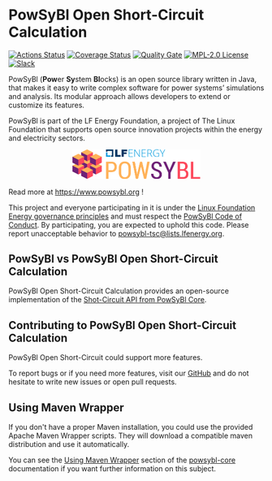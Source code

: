 # PowSyBl Open Short-Circuit Calculation

[![Actions Status](https://github.com/powsybl/powsybl-open-sc/workflows/CI/badge.svg)](https://github.com/powsybl/powsybl-open-sc/actions)
[![Coverage Status](https://sonarcloud.io/api/project_badges/measure?project=com.powsybl%3Apowsybl-open-sc&metric=coverage)](https://sonarcloud.io/component_measures?id=com.powsybl%3Apowsybl-open-sc&metric=coverage)
[![Quality Gate](https://sonarcloud.io/api/project_badges/measure?project=com.powsybl%3Apowsybl-open-sc&metric=alert_status)](https://sonarcloud.io/dashboard?id=com.powsybl%3Apowsybl-open-sc)
[![MPL-2.0 License](https://img.shields.io/badge/license-MPL_2.0-blue.svg)](https://www.mozilla.org/en-US/MPL/2.0/)
[![Slack](https://img.shields.io/badge/slack-powsybl-blueviolet.svg?logo=slack)](https://join.slack.com/t/powsybl/shared_invite/zt-rzvbuzjk-nxi0boim1RKPS5PjieI0rA)

PowSyBl (**Pow**er **Sy**stem **Bl**ocks) is an open source library written in Java, that makes it easy to write complex
software for power systems’ simulations and analysis. Its modular approach allows developers to extend or customize its
features.

PowSyBl is part of the LF Energy Foundation, a project of The Linux Foundation that supports open source innovation projects
within the energy and electricity sectors.

<p align="center">
<img src="https://raw.githubusercontent.com/powsybl/powsybl-gse/main/gse-spi/src/main/resources/images/logo_lfe_powsybl.svg?sanitize=true" alt="PowSyBl Logo" width="50%"/>
</p>

Read more at https://www.powsybl.org !

This project and everyone participating in it is under the [Linux Foundation Energy governance principles](https://www.powsybl.org/pages/overview/governance) and must respect the [PowSyBl Code of Conduct](https://github.com/powsybl/.github/blob/main/CODE_OF_CONDUCT.md).
By participating, you are expected to uphold this code. Please report unacceptable behavior to [powsybl-tsc@lists.lfenergy.org](mailto:powsybl-tsc@lists.lfenergy.org).

## PowSyBl vs PowSyBl Open Short-Circuit Calculation

PowSyBl Open Short-Circuit Calculation provides an open-source implementation
of the [Shot-Circuit API from PowSyBl Core](https://www.powsybl.org/pages/documentation/simulation/shortcircuitanalysis/).

## Contributing to PowSyBl Open Short-Circuit Calculation

PowSyBl Open Short-Circuit could support more features.

To report bugs or if you need more features, visit our [GitHub](https://github.com/powsybl/powsybl-open-sc/issues) and
do not hesitate to write new issues or open pull requests.

## Using Maven Wrapper
If you don't have a proper Maven installation, you could use the provided Apache Maven Wrapper scripts.
They will download a compatible maven distribution and use it automatically.

You can see the [Using Maven Wrapper](https://github.com/powsybl/powsybl-core/tree/main#using-maven-wrapper) section of the [powsybl-core](https://github.com/powsybl/powsybl-core) documentation if you want further information on this subject.
